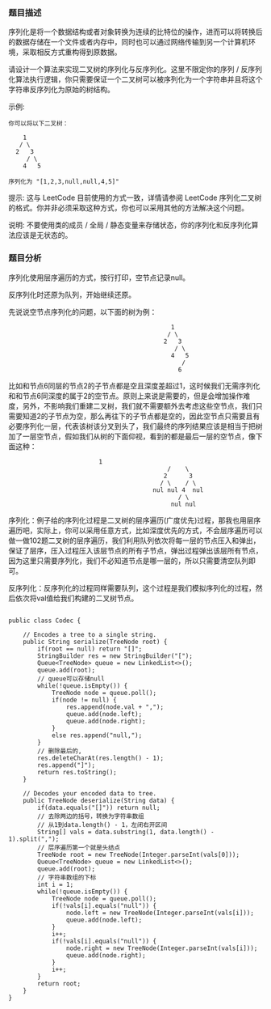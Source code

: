 ### 题目描述

序列化是将一个数据结构或者对象转换为连续的比特位的操作，进而可以将转换后的数据存储在一个文件或者内存中，同时也可以通过网络传输到另一个计算机环境，采取相反方式重构得到原数据。

请设计一个算法来实现二叉树的序列化与反序列化。这里不限定你的序列 / 反序列化算法执行逻辑，你只需要保证一个二叉树可以被序列化为一个字符串并且将这个字符串反序列化为原始的树结构。

示例: 

```
你可以将以下二叉树：

    1
   / \
  2   3
     / \
    4   5

序列化为 "[1,2,3,null,null,4,5]"
```
提示: 这与 LeetCode 目前使用的方式一致，详情请参阅 LeetCode 序列化二叉树的格式。你并非必须采取这种方式，你也可以采用其他的方法解决这个问题。

说明: 不要使用类的成员 / 全局 / 静态变量来存储状态，你的序列化和反序列化算法应该是无状态的。

### 题目分析


序列化使用层序遍历的方式，按行打印，空节点记录null。

反序列化时还原为队列，开始继续还原。

先说说空节点序列化的问题，以下面的树为例：


```
                                             1
                                            / \
                                           2   3
                                              / \
                                             4   5
                                                / 
                                               6

```

比如和节点6同层的节点2的子节点都是空且深度差超过1，这时候我们无需序列化和和节点6同深度的属于2的空节点。原则上来说是需要的，但是会增加操作难度，另外，不影响我们重建二叉树，我们就不需要额外去考虑这些空节点，我们只需要知道2的子节点为空，那么再往下的子节点都是空的，因此空节点只需要且有必要序列化一层，代表该树该分叉到头了，我们最终的序列结果应该是相当于把树加了一层空节点，假如我们从树的下面仰视，看到的都是最后一层的空节点，像下面这种：


```
                         1
                                            /    \
                                           2      3
                                          / \    / \
                                        nul nul 4  nul
                                               / \
                                             nul nul

```

序列化：例子给的序列化过程是二叉树的层序遍历(广度优先)过程，那我也用层序遍历吧，实际上，你可以采用任意方式，比如深度优先的方式，不会层序遍历可以做一做102题二叉树的层序遍历，我们利用队列依次将每一层的节点压入和弹出，保证了层序，压入过程压入该层节点的所有子节点，弹出过程弹出该层所有节点，因为这里只需要序列化，我们不必知道节点是哪一层的，所以只需要清空队列即可。


反序列化：反序列化的过程同样需要队列，这个过程是我们模拟序列化的过程，然后依次将val值给我们构建的二叉树节点。


```

public class Codec {

    // Encodes a tree to a single string.
    public String serialize(TreeNode root) {
        if(root == null) return "[]";
        StringBuilder res = new StringBuilder("[");
        Queue<TreeNode> queue = new LinkedList<>();
        queue.add(root);
        // queue可以存储null
        while(!queue.isEmpty()) {
            TreeNode node = queue.poll();
            if(node != null) {
                res.append(node.val + ",");
                queue.add(node.left);
                queue.add(node.right);
            }
            else res.append("null,");
        }
        // 删除最后的,
        res.deleteCharAt(res.length() - 1);
        res.append("]");
        return res.toString();
    }

    // Decodes your encoded data to tree.
    public TreeNode deserialize(String data) {
        if(data.equals("[]")) return null;
        // 去除两边的括号，转换为字符串数组
        // 从1到data.length() - 1，左闭右开区间
        String[] vals = data.substring(1, data.length() - 1).split(",");
        // 层序遍历第一个就是头结点
        TreeNode root = new TreeNode(Integer.parseInt(vals[0]));
        Queue<TreeNode> queue = new LinkedList<>();
        queue.add(root);
        // 字符串数组的下标
        int i = 1;
        while(!queue.isEmpty()) {
            TreeNode node = queue.poll();
            if(!vals[i].equals("null")) {
                node.left = new TreeNode(Integer.parseInt(vals[i]));
                queue.add(node.left);
            }
            i++;
            if(!vals[i].equals("null")) {
                node.right = new TreeNode(Integer.parseInt(vals[i]));
                queue.add(node.right);
            }
            i++;
        }
        return root;
    }
}

```
